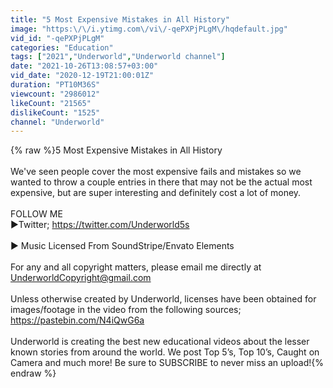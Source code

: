 ```yaml
---
title: "5 Most Expensive Mistakes in All History"
image: "https:\/\/i.ytimg.com\/vi\/-qePXPjPLgM\/hqdefault.jpg"
vid_id: "-qePXPjPLgM"
categories: "Education"
tags: ["2021","Underworld","Underworld channel"]
date: "2021-10-26T13:08:57+03:00"
vid_date: "2020-12-19T21:00:01Z"
duration: "PT10M36S"
viewcount: "2986012"
likeCount: "21565"
dislikeCount: "1525"
channel: "Underworld"
---
```

{% raw %}5 Most Expensive Mistakes in All History<br /><br />We've seen people cover the most expensive fails and mistakes so we wanted to throw a couple entries in there that may not be the actual most expensive, but are super interesting and definitely cost a lot of money.<br /><br />FOLLOW ME <br />►Twitter; <a rel="nofollow" target="blank" href="https://twitter.com/Underworld5s">https://twitter.com/Underworld5s</a><br /><br />► Music Licensed From SoundStripe/Envato Elements<br /><br />For any and all copyright matters, please email me directly at UnderworldCopyright@gmail.com<br /><br />Unless otherwise created by Underworld, licenses have been obtained for images/footage in the video from the following sources; <a rel="nofollow" target="blank" href="https://pastebin.com/N4iQwG6a">https://pastebin.com/N4iQwG6a</a><br /><br />Underworld is creating the best new educational videos about the lesser known stories from around the world. We post Top 5’s, Top 10’s, Caught on Camera and much more! Be sure to SUBSCRIBE to never miss an upload!{% endraw %}
